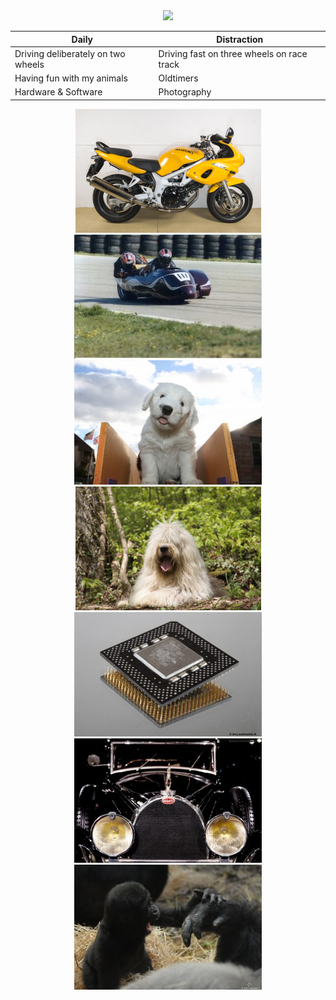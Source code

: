 <div align=center>
<img src="https://github-stats-alpha.vercel.app/api?username=unattended-ch&cc=000&tc=fff&ic=fff&bc=000" />

Daily|Distraction
---|---
Driving deliberately on two wheels|Driving fast on three wheels on race track
Having fun with my animals|Oldtimers
Hardware & Software|Photography

![Suzuki](res/Suzuki.png) ![Sidecar](res/Sidecar.png)
![Magic](res/Magic.png) ![SirIvanhoe](res/SirIvanhoe.png)
![Chip](res/Chip.png) ![Bugatti](res/Bugatti.png)
![Zoo Basel](res/zoo_basel.png)

</div>
